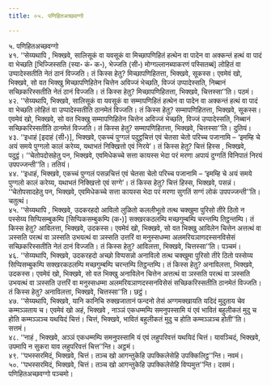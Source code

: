 ```yaml
---
title: ०५. पणिहितअच्छवग्गो

---
```

५. पणिहितअच्छवग्गो  
४१. ‘‘सेय्यथापि , भिक्खवे, सालिसूकं वा यवसूकं वा मिच्छापणिहितं हत्थेन वा पादेन वा अक्कन्तं हत्थं वा पादं वा भेच्छति [भिज्जिस्सति (स्या॰ कं॰ क॰), भेज्जति (सी॰) मोग्गल्लानब्याकरणं पस्सितब्बं] लोहितं वा उप्पादेस्सतीति नेतं ठानं विज्जति। तं किस्स हेतु? मिच्छापणिहितत्ता, भिक्खवे, सूकस्स। एवमेवं खो, भिक्खवे, सो वत भिक्खु मिच्छापणिहितेन चित्तेन अविज्जं भेच्छति, विज्जं उप्पादेस्सति, निब्बानं सच्छिकरिस्सतीति नेतं ठानं विज्जति। तं किस्स हेतु? मिच्छापणिहितत्ता, भिक्खवे, चित्तस्सा’’ति। पठमं।  
४२. ‘‘सेय्यथापि, भिक्खवे, सालिसूकं वा यवसूकं वा सम्मापणिहितं हत्थेन वा पादेन वा अक्कन्तं हत्थं वा पादं वा भेच्छति लोहितं वा उप्पादेस्सतीति ठानमेतं विज्जति। तं किस्स हेतु? सम्मापणिहितत्ता, भिक्खवे, सूकस्स। एवमेवं खो, भिक्खवे, सो वत भिक्खु सम्मापणिहितेन चित्तेन अविज्जं भेच्छति, विज्जं उप्पादेस्सति, निब्बानं सच्छिकरिस्सतीति ठानमेतं विज्जति। तं किस्स हेतु? सम्मापणिहितत्ता, भिक्खवे, चित्तस्सा’’ति। दुतियं।  
४३. ‘‘इधाहं [इदाहं (सी॰)], भिक्खवे, एकच्चं पुग्गलं पदुट्ठचित्तं एवं चेतसा चेतो परिच्च पजानामि – ‘इमम्हि चे अयं समये पुग्गलो कालं करेय्य, यथाभतं निक्खित्तो एवं निरये’। तं किस्स हेतु? चित्तं हिस्स , भिक्खवे, पदुट्ठं। ‘‘चेतोपदोसहेतु पन, भिक्खवे, एवमिधेकच्चे सत्ता कायस्स भेदा परं मरणा अपायं दुग्गतिं विनिपातं निरयं उपपज्जन्ती’’ति। ततियं।  
४४. ‘‘इधाहं, भिक्खवे, एकच्चं पुग्गलं पसन्नचित्तं एवं चेतसा चेतो परिच्च पजानामि – ‘इमम्हि चे अयं समये पुग्गलो कालं करेय्य, यथाभतं निक्खित्तो एवं सग्गे’। तं किस्स हेतु? चित्तं हिस्स, भिक्खवे, पसन्नं। ‘‘चेतोपसादहेतु पन, भिक्खवे, एवमिधेकच्चे सत्ता कायस्स भेदा परं मरणा सुगतिं सग्गं लोकं उपपज्जन्ती’’ति। चतुत्थं।  
४५. ‘‘सेय्यथापि , भिक्खवे, उदकरहदो आविलो लुळितो कललीभूतो तत्थ चक्खुमा पुरिसो तीरे ठितो न पस्सेय्य सिप्पिसम्बुकम्पि [सिप्पिकसम्बुकम्पि (क॰)] सक्खरकठलम्पि मच्छगुम्बम्पि चरन्तम्पि तिट्ठन्तम्पि। तं किस्स हेतु? आविलत्ता, भिक्खवे, उदकस्स। एवमेवं खो, भिक्खवे, सो वत भिक्खु आविलेन चित्तेन अत्तत्थं वा ञस्सति परत्थं वा ञस्सति उभयत्थं वा ञस्सति उत्तरिं वा मनुस्सधम्मा अलमरियञाणदस्सनविसेसं सच्छिकरिस्सतीति नेतं ठानं विज्जति। तं किस्स हेतु? आविलत्ता, भिक्खवे, चित्तस्सा’’ति। पञ्चमं।  
४६. ‘‘सेय्यथापि, भिक्खवे, उदकरहदो अच्छो विप्पसन्नो अनाविलो तत्थ चक्खुमा पुरिसो तीरे ठितो पस्सेय्य सिप्पिसम्बुकम्पि सक्खरकठलम्पि मच्छगुम्बम्पि चरन्तम्पि तिट्ठन्तम्पि। तं किस्स हेतु? अनाविलत्ता, भिक्खवे, उदकस्स। एवमेवं खो, भिक्खवे, सो वत भिक्खु अनाविलेन चित्तेन अत्तत्थं वा ञस्सति परत्थं वा ञस्सति उभयत्थं वा ञस्सति उत्तरिं वा मनुस्सधम्मा अलमरियञाणदस्सनविसेसं सच्छिकरिस्सतीति ठानमेतं विज्जति। तं किस्स हेतु? अनाविलत्ता, भिक्खवे, चित्तस्सा’’ति। छट्ठं।  
४७. ‘‘सेय्यथापि, भिक्खवे, यानि कानिचि रुक्खजातानं फन्दनो तेसं अग्गमक्खायति यदिदं मुदुताय चेव कम्मञ्ञताय च। एवमेवं खो अहं, भिक्खवे , नाञ्ञं एकधम्मम्पि समनुपस्सामि यं एवं भावितं बहुलीकतं मुदु च होति कम्मञ्ञञ्च यथयिदं चित्तं। चित्तं, भिक्खवे, भावितं बहुलीकतं मुदु च होति कम्मञ्ञञ्च होती’’ति। सत्तमं।  
४८. ‘‘नाहं , भिक्खवे, अञ्ञं एकधम्मम्पि समनुपस्सामि यं एवं लहुपरिवत्तं यथयिदं चित्तं। यावञ्चिदं, भिक्खवे, उपमापि न सुकरा याव लहुपरिवत्तं चित्त’’न्ति। अट्ठमं।  
४९. ‘‘पभस्सरमिदं, भिक्खवे, चित्तं। तञ्च खो आगन्तुकेहि उपक्किलेसेहि उपक्किलिट्ठ’’न्ति। नवमं।  
५०. ‘‘पभस्सरमिदं, भिक्खवे, चित्तं। तञ्च खो आगन्तुकेहि उपक्किलेसेहि विप्पमुत्त’’न्ति। दसमं।  
पणिहितअच्छवग्गो पञ्चमो।  